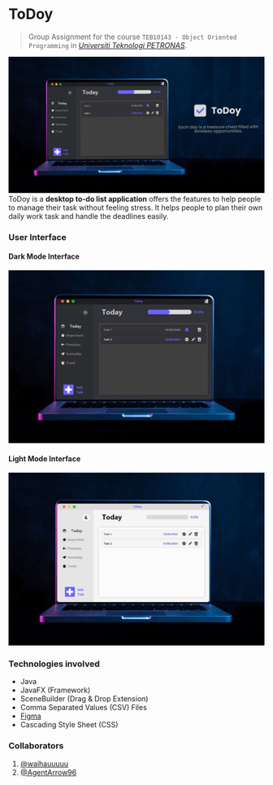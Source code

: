 # ToDoy
> Group Assignment for the course `TEB10143 - Object Oriented Programming` in [*Universiti Teknologi PETRONAS*](https://www.utp.edu.my/Pages/Home.aspx). 

![Project_ToDoy_Demo.jpeg](src%2Fmain%2Fresources%2FProject_ToDoy_Demo.jpeg)
ToDoy is a **desktop to-do list application** offers the features to help people to manage their task without feeling stress. It helps people to plan their own daily work task and handle the deadlines easily.

### User Interface
#### Dark Mode Interface
![Projects_ToDoy_Dark.jpeg](src%2Fmain%2Fresources%2FProjects_ToDoy_Dark.jpeg)
#### Light Mode Interface
![Projects_ToDoy_Light.jpeg](src%2Fmain%2Fresources%2FProjects_ToDoy_Light.jpeg)

### Technologies involved
 - Java
 - JavaFX (Framework)
 - SceneBuilder (Drag & Drop Extension)
 - Comma Separated Values (CSV) Files
 - [Figma](https://www.figma.com/design/bKT93WWrwuQr0W70PSjvl4/ToDoy---ToDoListApplication?node-id=0-1&t=hr0EzxQFWuy8Iphb-1)
 - Cascading Style Sheet (CSS)

### Collaborators
1. [@waihauuuuu](https://github.com/waihauuuuu)
2. [@AgentArrow96](https://github.com/AgentArrow96)